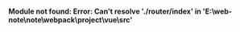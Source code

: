 

#### Module not found: Error: Can't resolve './router/index' in 'E:\web-note\note\webpack\project\vue\src'
